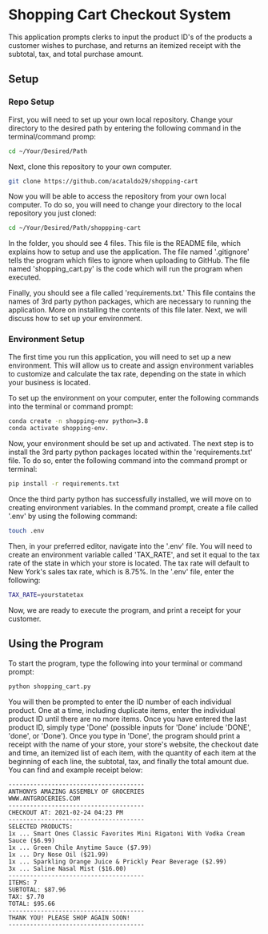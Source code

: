# Shopping Cart Checkout System

This application prompts clerks to input the product ID's of the products a customer wishes to purchase, and returns an itemized receipt with the subtotal, tax, and total purchase amount. 

## Setup

### Repo Setup

First, you will need to set up your own local repository. Change your directory to the desired path by entering the following command in the terminal/command promp:

```sh
cd ~/Your/Desired/Path
```

Next, clone this repository to your own computer.

```sh
git clone https://github.com/acataldo29/shopping-cart
```

Now you will be able to access the repository from your own local computer. To do so, you will need to change your directory to the local repository you just cloned:

```sh
cd ~/Your/Desired/Path/shoppping-cart
```

In the folder, you should see 4 files. This file is the README file, which explains how to setup and use the application. The file named '.gitignore' tells the program which files to ignore when uploading to GitHub. The file named 'shopping_cart.py' is the code which will run the program when executed. 

Finally, you should see a file called 'requirements.txt.' This file contains the names of 3rd party python packages, which are necessary to running the application. More on installing the contents of this file later. Next, we will discuss how to set up your environment.

### Environment Setup

The first time you run this application, you will need to set up a new environment. This will allow us to create and assign environment variables to customize and calculate the tax rate, depending on the state in which your business is located. 

To set up the environment on your computer, enter the following commands into the terminal or command prompt:

```sh
conda create -n shopping-env python=3.8
conda activate shopping-env. 
```

Now, your environment should be set up and activated. The next step is to install the 3rd party python packages located within the 'requirements.txt' file. To do so, enter the following command into the command prompt or terminal:

```sh
pip install -r requirements.txt
```

Once the third party python has successfully installed, we will move on to creating environment variables. In the command prompt, create a file called '.env' by using the following command:

```sh
touch .env
```

Then, in your preferred editor, navigate into the '.env' file. You will need to create an environment variable called 'TAX_RATE', and set it equal to the tax rate of the state in which your store is located. The tax rate will default to New York's sales tax rate, which is 8.75%. In the '.env' file, enter the following:

```sh
TAX_RATE=yourstatetax
```

Now, we are ready to execute the program, and print a receipt for your customer.  

## Using the Program

To start the program, type the following into your terminal or command prompt:

```sh
python shopping_cart.py
```

You will then be prompted to enter the ID number of each individual product. One at a time, including duplicate items, enter the individual product ID until there are no more items. Once you have entered the last product ID, simply type 'Done' (possible inputs for 'Done' include 'DONE', 'done', or 'Done'). Once you type in 'Done', the program should print a receipt with the name of your store, your store's website, the checkout date and time, an itemized list of each item, with the quantity of each item at the beginning of each line, the subtotal, tax, and finally the total amount due. You can find and example receipt below:

```
--------------------------------------
ANTHONYS AMAZING ASSEMBLY OF GROCERIES
WWW.ANTGROCERIES.COM
--------------------------------------
CHECKOUT AT: 2021-02-24 04:23 PM
--------------------------------------
SELECTED PRODUCTS:
1x ... Smart Ones Classic Favorites Mini Rigatoni With Vodka Cream Sauce ($6.99)
1x ... Green Chile Anytime Sauce ($7.99)
1x ... Dry Nose Oil ($21.99)
1x ... Sparkling Orange Juice & Prickly Pear Beverage ($2.99)
3x ... Saline Nasal Mist ($16.00)
--------------------------------------
ITEMS: 7
SUBTOTAL: $87.96
TAX: $7.70
TOTAL: $95.66
--------------------------------------
THANK YOU! PLEASE SHOP AGAIN SOON!
--------------------------------------
```